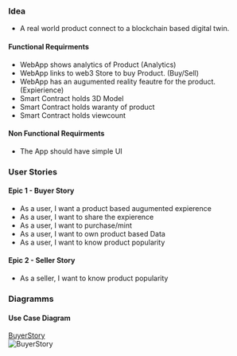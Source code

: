 ### Idea

- A real world product connect to a blockchain based digital twin.

#### Functional Requirments

- WebApp shows analytics of Product (Analytics)
- WebApp links to web3 Store to buy Product. (Buy/Sell)
- WebApp has an augumented reality feautre for the product. (Expierience)
- Smart Contract holds 3D Model
- Smart Contract holds waranty of product
- Smart Contract holds viewcount

#### Non Functional Requirments

- The App should have simple UI

### User Stories

#### Epic 1 - Buyer Story

- As a user, I want a product based augumented expierence
- As a user, I want to share the expierence
- As a user, I want to purchase/mint
- As a user, I want to own product based Data
- As a user, I want to know product popularity

#### Epic 2 - Seller Story

- As a seller, I want to know product popularity

### Diagramms

#### Use Case Diagram

[BuyerStory](www.plantuml.com/plantuml/png/HOyn3i8m34Ltdy9iTCZ03IeaJi09ejGGYyIfN5TLRq_0GnP_lQ__l-HviwYsrm8NorG9rn9PeD3Bq1eglxFXmah9k0aOMo5yh9pmXW7nlf-aJsjw0iJKrHs0wqOqzPkZ_hIoM9TsIByVQSS4y4zY2EZPWLuQXhS7-yn0tvj9blx75m00)  
![BuyerStory](http://www.plantuml.com/plantuml/png/HOyn3i8m34Ltdy9iTCZ03IeaJi09ejGGYyIfN5TLRq_0GnP_lQ__l-HviwYsrm8NorG9rn9PeD3Bq1eglxFXmah9k0aOMo5yh9pmXW7nlf-aJsjw0iJKrHs0wqOqzPkZ_hIoM9TsIByVQSS4y4zY2EZPWLuQXhS7-yn0tvj9blx75m00)
